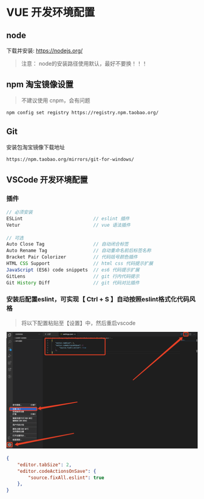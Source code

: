 # VUE 开发环境配置

## node

下载并安装: https://nodejs.org/

> 注意： node的安装路径使用默认，最好不要换！！！

## npm 淘宝镜像设置
> 不建议使用 cnpm，会有问题

```sh
npm config set registry https://registry.npm.taobao.org/
```

## Git

安装包淘宝镜像下载地址

```sh
https://npm.taobao.org/mirrors/git-for-windows/
```

## VSCode 开发环境配置

### 插件

```js
// 必须安装
ESLint                          // eslint 插件
Vetur                           // vue 语法插件

// 可选
Auto Close Tag                  // 自动闭合标签
Auto Rename Tag                 // 自动重命名前后标签名称
Bracket Pair Colorizer          // 代码括号颜色插件
HTML CSS Support                // html css 代码提示扩展
JavaScript (ES6) code snippets  // es6 代码提示扩展
GitLens                         // git 行内代码提示
Git History Diff                // git 代码对比插件
```

### 安装后配置eslint，可实现【 Ctrl + S 】自动按照eslint格式化代码风格
> 将以下配置粘贴至【设置】中，然后重启vscode

![image](../images/1.14.001.png)

```json
{
    "editor.tabSize": 2,
    "editor.codeActionsOnSave": {
        "source.fixAll.eslint": true
    },
}
```